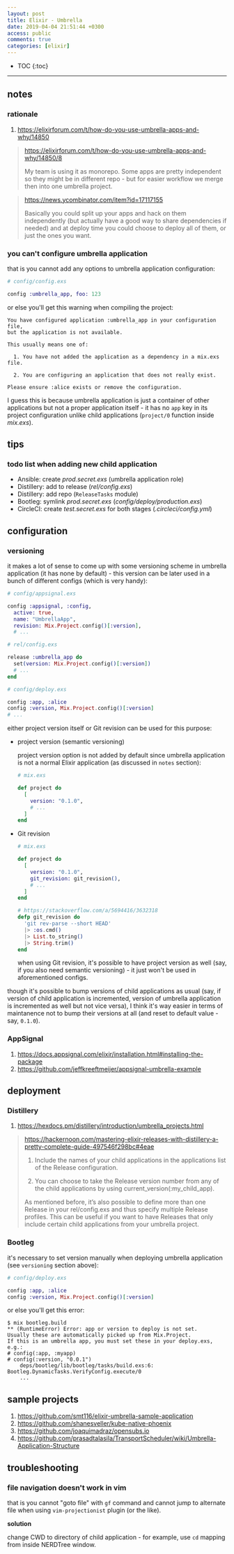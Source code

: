 ```yaml
---
layout: post
title: Elixir - Umbrella
date: 2019-04-04 21:51:44 +0300
access: public
comments: true
categories: [elixir]
---
```


<!-- more -->

* TOC
{:toc}
<hr>

notes
-----

### rationale

1. <https://elixirforum.com/t/how-do-you-use-umbrella-apps-and-why/14850>

> <https://elixirforum.com/t/how-do-you-use-umbrella-apps-and-why/14850/8>
>
> My team is using it as monorepo. Some apps are pretty independent so they
> might be in different repo - but for easier workflow we merge then into one
> umbrella project.

> <https://news.ycombinator.com/item?id=17117155>
>
> Basically you could split up your apps and hack on them independently (but
> actually have a good way to share dependencies if needed) and at deploy time
> you could choose to deploy all of them, or just the ones you want.

### you can't configure umbrella application

that is you cannot add any options to umbrella application configuration:

```elixir
# config/config.exs

config :umbrella_app, foo: 123
```

or else you'll get this warning when compiling the project:

```
You have configured application :umbrella_app in your configuration file,
but the application is not available.

This usually means one of:

  1. You have not added the application as a dependency in a mix.exs file.

  2. You are configuring an application that does not really exist.

Please ensure :alice exists or remove the configuration.
```

I guess this is because umbrella application is just a container of other
applications but not a proper application itself - it has no `app` key in
its project configuration unlike child applications (`project/0` function
inside _mix.exs_).

tips
----

### todo list when adding new child application

- Ansible: create _prod.secret.exs_ (umbrella application role)
- Distillery: add to release (_rel/config.exs_)
- Distillery: add repo (`ReleaseTasks` module)
- Bootleg: symlink _prod.secret.exs_ (_config/deploy/production.exs_)
- CircleCI: create _test.secret.exs_ for both stages (_.circleci/config.yml_)

configuration
-------------

### versioning

it makes a lot of sense to come up with some versioning scheme in umbrella
application (it has none by default) - this version can be later used in a
bunch of different configs (which is very handy):

```elixir
# config/appsignal.exs

config :appsignal, :config,
  active: true,
  name: "UmbrellaApp",
  revision: Mix.Project.config()[:version],
  # ...
```

```elixir
# rel/config.exs

release :umbrella_app do
  set(version: Mix.Project.config()[:version])
  # ...
end
```

```elixir
# config/deploy.exs

config :app, :alice
config :version, Mix.Project.config()[:version]
# ...
```

either project version itself or Git revision can be used for this purpose:

- project version (semantic versioning)

  project version option is not added by default since umbrella application
  is not a normal Elixir application (as discussed in `notes` section):

  ```elixir
  # mix.exs

  def project do
    [
      version: "0.1.0",
      # ...
    ]
  end
  ```

- Git revision

  ```elixir
  # mix.exs

  def project do
    [
      version: "0.1.0",
      git_revision: git_revision(),
      # ...
    ]
  end

  # https://stackoverflow.com/a/5694416/3632318
  defp git_revision do
    'git rev-parse --short HEAD'
    |> :os.cmd()
    |> List.to_string()
    |> String.trim()
  end
  ```

  when using Git revision, it's possible to have project version as well
  (say, if you also need semantic versioning) - it just won't be used in
  aforementioned configs.

though it's possible to bump versions of child applications as usual (say, if
version of child application is incremented, version of umbrella application
is incremented as well but not vice versa), I think it's way easier in terms
of maintanence not to bump their versions at all (and reset to default value -
say, `0.1.0`).

### AppSignal

1. <https://docs.appsignal.com/elixir/installation.html#installing-the-package>
2. <https://github.com/jeffkreeftmeijer/appsignal-umbrella-example>

deployment
----------

### Distillery

1. <https://hexdocs.pm/distillery/introduction/umbrella_projects.html>

> <https://hackernoon.com/mastering-elixir-releases-with-distillery-a-pretty-complete-guide-497546f298bc#4eae>
>
> 1. Include the names of your child applications in the applications list
> of the Release configuration.
>
> 2. You can choose to take the Release version number from any of the child
> applications by using current_version(:my_child_app).
>
> As mentioned before, it’s also possible to define more than one Release in
> your rel/config.exs and thus specify multiple Release profiles. This can be
> useful if you want to have Releases that only include certain child
> applications from your umbrella project.

### Bootleg

it's necessary to set version manually when deploying umbrella application
(see `versioning` section above):

```elixir
# config/deploy.exs

config :app, :alice
config :version, Mix.Project.config()[:version]
```

or else you'll get this error:

```
$ mix bootleg.build
** (RuntimeError) Error: app or version to deploy is not set.
Usually these are automatically picked up from Mix.Project.
If this is an umbrella app, you must set these in your deploy.exs, e.g.:
# config(:app, :myapp)
# config(:version, "0.0.1")
    deps/bootleg/lib/bootleg/tasks/build.exs:6: Bootleg.DynamicTasks.VerifyConfig.execute/0
    ...
```

sample projects
---------------

1. <https://github.com/smt116/elixir-umbrella-sample-application>
2. <https://github.com/shanesveller/kube-native-phoenix>
3. <https://github.com/joaquimadraz/opensubs.io>
4. <https://github.com/prasadtalasila/TransportScheduler/wiki/Umbrella-Application-Structure>

troubleshooting
---------------

### file navigation doesn't work in vim

that is you cannot "goto file" with `gf` command and cannot jump to alternate
file when using `vim-projectionist` plugin (or the like).

**solution**

change CWD to directory of child application - for example, use `cd` mapping
from inside NERDTree window.
